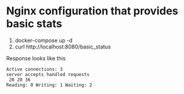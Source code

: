 # Nginx configuration that provides basic stats

1. docker-compose up -d
1. curl http://localhost:8080/basic_status

Response looks like this

```
Active connections: 3 
server accepts handled requests
 20 20 36 
Reading: 0 Writing: 1 Waiting: 2 
```

